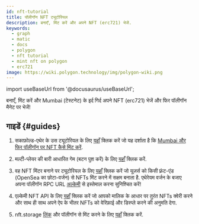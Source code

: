 ```yaml
---
id: nft-tutorial
title: पॉलीगॉन NFT ट्यूटोरियल
description: बनाएँ, मिंट करें और अपने NFT (erc721) भेजें.
keywords:
  - graph
  - matic
  - docs
  - polygon
  - nft tutorial
  - mint nft on polygon
  - erc721
image: https://wiki.polygon.technology/img/polygon-wiki.png
---
```


import useBaseUrl from '@docusaurus/useBaseUrl';

बनाएँ, मिंट करें और Mumbai (टेस्टनेट) के इर्द गिर्द अपने NFT (erc721) भेजें और फिर पॉलीगॉन मैनेट पर भेजें!

## गाइडें {#guides}

1. सकाफ़ोल्ड-एथेर के उस ट्यूटोरियल के लिए [यहाँ](https://github.com/scaffold-eth/scaffold-eth/tree/matic) क्लिक करें जो यह दर्शाता है कि [Mumbai और फिर पॉलीगॉन पर NFT कैसे मिंट करें](https://github.com/primeshprimesh/firstSimpleNFTProject).

2. मल्टी-प्लेयर की बारी आधारित गेम (बटन पुश करें) के लिए [यहाँ](https://docs.scaffoldeth.io/scaffold-eth/examples-branches/common-web3-patterns/push-the-button#side-quests) क्लिक करें.

3. वह NFT मिंटर बनाने पर ट्यूटोरियल के लिए [यहाँ](https://docs.alchemy.com/alchemy/tutorials/nft-minter) क्लिक करें जो यूज़र्स को किसी फ़्रंट-एंड (OpenSea का छोटा-वर्जन) से NFTs मिंट करने में सक्षम बनाता है. एथेरेयम वर्जन के बजाए अपना पॉलीगॉन RPC URL [अल्केमी](https://alchemy.com/?a=polygon-docs) से इस्तेमाल करना सुनिश्चित करें!

4. एल्केमी NFT API के लिए [यहाँ](https://docs.alchemy.com/alchemy/enhanced-apis/nft-api) क्लिक करें जो आपको मालिक के आधार पर तुरंत NFTs क्वेरी करने और साथ ही साथ अपने ऐप के भीतर NFTs को वेरिफ़ाई और डिस्प्ले करने की अनुमति देगा.

5. nft.storage [लिंक](https://nft.storage/) और पॉलीगॉन से मिंट करने के लिए [यहाँ](https://nftschool.dev/tutorial/mint-nftstorage-polygon/) क्लिक करें.
